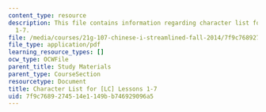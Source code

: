 ```yaml
---
content_type: resource
description: This file contains information regarding character list for [LC] lessons
  1-7.
file: /media/courses/21g-107-chinese-i-streamlined-fall-2014/7f9c7689274514e1149bb746929096a5_MIT21G_107F14_CharsList1-7.pdf
file_type: application/pdf
learning_resource_types: []
ocw_type: OCWFile
parent_title: Study Materials
parent_type: CourseSection
resourcetype: Document
title: Character List for [LC] Lessons 1-7
uid: 7f9c7689-2745-14e1-149b-b746929096a5
---
```

